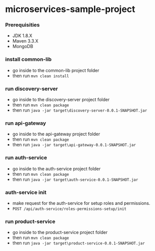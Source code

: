# microservices-sample-project

### Prerequisities
  * JDK 1.8.X
  * Maven 3.3.X
  * MongoDB

### install common-lib
  * go inside to the common-lib project folder
  * then run ``` mvn clean install ```
  
### run discovery-server
  * go inside to the discovery-server project folder
  * then run ``` mvn clean package ```
  * then run ``` java -jar target\discovery-server-0.0.1-SNAPSHOT.jar ```
  
### run api-gateway
  * go inside to the api-gateway project folder
  * then run ``` mvn clean package ```
  * then run ``` java -jar target\api-gateway-0.0.1-SNAPSHOT.jar ```
  
### run auth-service
  * go inside to the auth-service project folder
  * then run ``` mvn clean package ```
  * then run ``` java -jar target\auth-service-0.0.1-SNAPSHOT.jar ```
  
### auth-service init
  * make request for the auth-service for setup roles and permissions.
  * ``` POST /api/auth-service/roles-permissions-setup/init ```
  
### run product-service
  * go inside to the product-service project folder
  * then run ``` mvn clean package ```
  * then run ``` java -jar target\product-service-0.0.1-SNAPSHOT.jar ```


  
 

  

